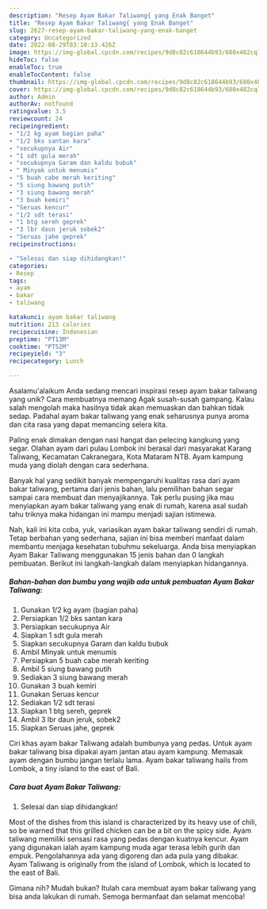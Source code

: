 ```yaml
---
description: "Resep Ayam Bakar Taliwang{ yang Enak Banget"
title: "Resep Ayam Bakar Taliwang{ yang Enak Banget"
slug: 2627-resep-ayam-bakar-taliwang-yang-enak-banget
category: Uncategorized
date: 2022-08-29T03:10:13.426Z
image: https://img-global.cpcdn.com/recipes/9d8c82c618644b93/680x482cq70/ayam-bakar-taliwang-foto-resep-utama.jpg
hideToc: false
enableToc: true
enableTocContent: false
thumbnail: https://img-global.cpcdn.com/recipes/9d8c82c618644b93/680x482cq70/ayam-bakar-taliwang-foto-resep-utama.jpg
cover: https://img-global.cpcdn.com/recipes/9d8c82c618644b93/680x482cq70/ayam-bakar-taliwang-foto-resep-utama.jpg
author: Admin
authorAv: notfound
ratingvalue: 3.5
reviewcount: 24
recipeingredient:
- "1/2 kg ayam bagian paha"
- "1/2 bks santan kara"
- "secukupnya Air"
- "1 sdt gula merah"
- "secukupnya Garam dan kaldu bubuk"
- " Minyak untuk menumis"
- "5 buah cabe merah keriting"
- "5 siung bawang putih"
- "3 siung bawang merah"
- "3 buah kemiri"
- "Seruas kencur"
- "1/2 sdt terasi"
- "1 btg sereh geprek"
- "3 lbr daun jeruk sobek2"
- "Seruas jahe geprek"
recipeinstructions:

- "Selesai dan siap dihidangkan!"
categories:
- Resep
tags:
- ayam
- bakar
- taliwang

katakunci: ayam bakar taliwang 
nutrition: 213 calories
recipecuisine: Indonesian
preptime: "PT13M"
cooktime: "PT52M"
recipeyield: "3"
recipecategory: Lunch

---
```



Asalamu'alaikum Anda sedang mencari inspirasi resep ayam bakar taliwang yang unik? Cara membuatnya memang Agak susah-susah gampang. Kalau salah mengolah maka hasilnya tidak akan memuaskan dan bahkan tidak sedap. Padahal ayam bakar taliwang yang enak seharusnya punya aroma dan cita rasa yang dapat memancing selera kita.


Paling enak dimakan dengan nasi hangat dan pelecing kangkung yang segar. Olahan ayam dari pulau Lombok ini berasal dari masyarakat Karang Taliwang, Kecamatan Cakranegara, Kota Mataram NTB. Ayam kampung muda yang diolah dengan cara sederhana.

Banyak hal yang sedikit banyak mempengaruhi kualitas rasa dari ayam bakar taliwang, pertama dari jenis bahan, lalu pemilihan bahan segar sampai cara membuat dan menyajikannya. Tak perlu pusing jika mau menyiapkan ayam bakar taliwang yang enak di rumah, karena asal sudah tahu triknya maka hidangan ini mampu menjadi sajian istimewa.


Nah, kali ini kita coba, yuk, variasikan ayam bakar taliwang sendiri di rumah. Tetap berbahan yang sederhana, sajian ini bisa memberi manfaat dalam membantu menjaga kesehatan tubuhmu sekeluarga. Anda bisa menyiapkan Ayam Bakar Taliwang menggunakan 15 jenis bahan dan 0 langkah pembuatan. Berikut ini langkah-langkah dalam menyiapkan hidangannya.

<!--inarticleads1-->

##### Bahan-bahan dan bumbu yang wajib ada untuk pembuatan Ayam Bakar Taliwang:

1. Gunakan 1/2 kg ayam (bagian paha)
1. Persiapkan 1/2 bks santan kara
1. Persiapkan secukupnya Air
1. Siapkan 1 sdt gula merah
1. Siapkan secukupnya Garam dan kaldu bubuk
1. Ambil  Minyak untuk menumis
1. Persiapkan 5 buah cabe merah keriting
1. Ambil 5 siung bawang putih
1. Sediakan 3 siung bawang merah
1. Gunakan 3 buah kemiri
1. Gunakan Seruas kencur
1. Sediakan 1/2 sdt terasi
1. Siapkan 1 btg sereh, geprek
1. Ambil 3 lbr daun jeruk, sobek2
1. Siapkan Seruas jahe, geprek


Ciri khas ayam bakar Taliwang adalah bumbunya yang pedas. Untuk ayam bakar taliwang bisa dipakai ayam jantan atau ayam kampung. Memasak ayam dengan bumbu jangan terlalu lama. Ayam bakar taliwang hails from Lombok, a tiny island to the east of Bali. 

<!--inarticleads2-->

##### Cara buat Ayam Bakar Taliwang:


1. Selesai dan siap dihidangkan!

Most of the dishes from this island is characterized by its heavy use of chili, so be warned that this grilled chicken can be a bit on the spicy side. Ayam taliwang memiliki sensasi rasa yang pedas dengan kuatnya kencur. Ayam yang digunakan ialah ayam kampung muda agar terasa lebih gurih dan empuk. Pengolahannya ada yang digoreng dan ada pula yang dibakar. Ayam Taliwang is originally from the island of Lombok, which is located to the east of Bali. 

Gimana nih? Mudah bukan? Itulah cara membuat ayam bakar taliwang yang bisa anda lakukan di rumah. Semoga bermanfaat dan selamat mencoba!
